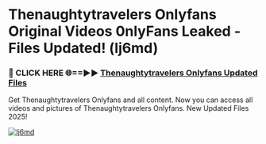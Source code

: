 # Thenaughtytravelers Onlyfans Original Videos 0nlyFans Leaked - Files Updated! (lj6md)

<h3>🔴 CLICK HERE 🌐==►► <a href="https://tinyurl.com/2m67pmp6" rel="nofollow">Thenaughtytravelers Onlyfans Updated Files</a></h3>

Get Thenaughtytravelers Onlyfans and all content. Now you can access all videos and pictures of Thenaughtytravelers Onlyfans. New Updated Files 2025!

[![lj6md](https://i.imgur.com/H4QAA4z.gif)](https://tinyurl.com/2m67pmp6)